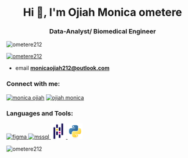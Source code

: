 <h1 align="center">Hi 👋, I'm Ojiah Monica ometere</h1>
<h3 align="center">Data-Analyst/ Biomedical Engineer</h3>

<p align="left"> <img src="https://komarev.com/ghpvc/?username=ometere212&label=Profile%20views&color=0e75b6&style=flat" alt="ometere212" /> </p>

<p align="left"> <a href="https://github.com/ryo-ma/github-profile-trophy"><img src="https://github-profile-trophy.vercel.app/?username=ometere212" alt="ometere212" /></a> </p>

- email **monicaojiah212@outlook.com**

<h3 align="left">Connect with me:</h3>
<p align="left">
<a href="https://linkedin.com/in/monica ojiah" target="blank"><img align="center" src="https://raw.githubusercontent.com/rahuldkjain/github-profile-readme-generator/master/src/images/icons/Social/linked-in-alt.svg" alt="monica ojiah" height="30" width="40" /></a>
<a href="https://fb.com/ojiah monica" target="blank"><img align="center" src="https://raw.githubusercontent.com/rahuldkjain/github-profile-readme-generator/master/src/images/icons/Social/facebook.svg" alt="ojiah monica" height="30" width="40" /></a>
</p>

<h3 align="left">Languages and Tools:</h3>
<p align="left"> <a href="https://www.figma.com/" target="_blank" rel="noreferrer"> <img src="https://www.vectorlogo.zone/logos/figma/figma-icon.svg" alt="figma" width="40" height="40"/> </a> <a href="https://www.microsoft.com/en-us/sql-server" target="_blank" rel="noreferrer"> <img src="https://www.svgrepo.com/show/303229/microsoft-sql-server-logo.svg" alt="mssql" width="40" height="40"/> </a> <a href="https://pandas.pydata.org/" target="_blank" rel="noreferrer"> <img src="https://raw.githubusercontent.com/devicons/devicon/2ae2a900d2f041da66e950e4d48052658d850630/icons/pandas/pandas-original.svg" alt="pandas" width="40" height="40"/> </a> <a href="https://www.python.org" target="_blank" rel="noreferrer"> <img src="https://raw.githubusercontent.com/devicons/devicon/master/icons/python/python-original.svg" alt="python" width="40" height="40"/> </a> </p>

<p><img align="center" src="https://github-readme-stats.vercel.app/api/top-langs?username=ometere212&show_icons=true&locale=en&layout=compact" alt="ometere212" /></p>

